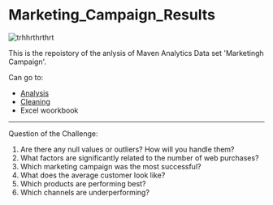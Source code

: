 # Marketing_Campaign_Results

![trhhrthrthrt](https://github.com/mfernandezcean/Marketing_Campaign_Results/assets/105746149/e965beb7-e581-49fd-ae95-5787223300b6)

This is the repoistory of the anlysis of Maven Analytics Data set 'Marketingh Campaign'.

Can go to:

 - [Analysis](https://github.com/mfernandezcean/Marketing_Campaign_Results/tree/main/Analysis)
 - [Cleaning](https://github.com/mfernandezcean/Marketing_Campaign_Results/tree/main/Cleaning)
 - Excel woorkbook

---

Question of the Challenge:

 1.  Are there any null values or outliers? How will you handle them?
 2.  What factors are significantly related to the number of web purchases?
 3.  Which marketing campaign was the most successful?
 4.  What does the average customer look like?
 5.  Which products are performing best?
 6.  Which channels are underperforming?
